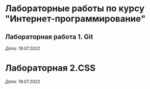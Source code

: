 # Лабораторные работы по курсу "Интернет-программирование"

## Лабораторная работа 1. Git

*Дата: 19.07.2022*

# Лабораторная 2.CSS

*Дата: 19.07.2022*